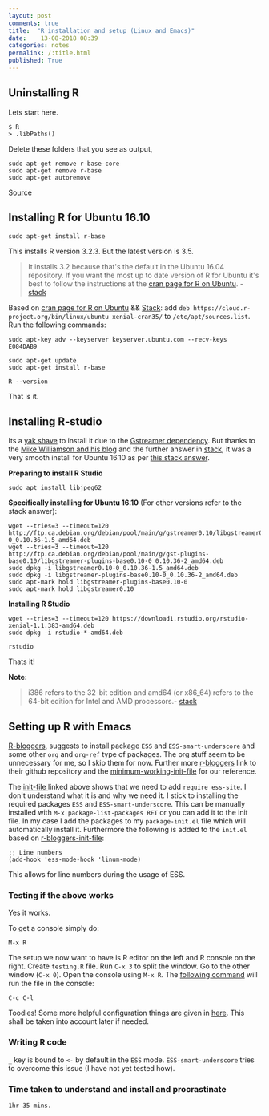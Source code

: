 ```yaml
---
layout: post
comments: true
title:  "R installation and setup (Linux and Emacs)"
date:    13-08-2018 08:39
categories: notes
permalink: /:title.html
published: True
---
```


## Uninstalling R

Lets start here.

	$ R
	> .libPaths() 

Delete these folders that you see as output,

	sudo apt-get remove r-base-core
	sudo apt-get remove r-base
	sudo apt-get autoremove

[Source](https://stackoverflow.com/questions/24118558/complete-remove-and-reinstall-r-including-all-packages)

## Installing R for Ubuntu 16.10

	sudo apt-get install r-base
	
This installs R version 3.2.3. But the latest version is 3.5.

>It installs 3.2 because that's the default in the Ubuntu 16.04
>repository. If you want the most up to date version of R for Ubuntu
>it's best to follow the instructions at the [cran page for R on
>Ubuntu](https://cran.r-project.org/bin/linux/ubuntu/). - [stack](https://stackoverflow.com/questions/44567499/install-r-latest-verison-on-ubuntu-16-04)


Based on [cran page for R on Ubuntu](https://cran.r-project.org/bin/linux/ubuntu/) && [Stack](https://stackoverflow.com/a/48518006/5986651): add `deb
https://cloud.r-project.org/bin/linux/ubuntu xenial-cran35/` to
`/etc/apt/sources.list`. Run the following commands:

	sudo apt-key adv --keyserver keyserver.ubuntu.com --recv-keys
	E084DAB9
	
	sudo apt-get update
	sudo apt-get install r-base
	
	R --version
	
That is it.

## Installing R-studio

Its a [yak shave](https://mikewilliamson.wordpress.com/2016/11/14/installing-r-studio-on-ubuntu-16-10/) to install it due to the [Gstreamer
dependency](https://mikewilliamson.wordpress.com/2016/11/14/installing-r-studio-on-ubuntu-16-10/). But thanks to the [Mike Williamson and his blog](https://mikewilliamson.wordpress.com/2016/11/14/installing-r-studio-on-ubuntu-16-10/)
and the further answer in [stack](https://askubuntu.com/a/862520/443958), it was a very smooth install for
Ubuntu 16.10 as per [this stack answer](https://stackoverflow.com/a/48518006/5986651).

**Preparing to install R Studio**

	sudo apt install libjpeg62

**Specifically installing for Ubuntu 16.10** (For other versions refer
to the stack answer):

	wget --tries=3 --timeout=120 http://ftp.ca.debian.org/debian/pool/main/g/gstreamer0.10/libgstreamer0.10-0_0.10.36-1.5_amd64.deb
	wget --tries=3 --timeout=120 http://ftp.ca.debian.org/debian/pool/main/g/gst-plugins-base0.10/libgstreamer-plugins-base0.10-0_0.10.36-2_amd64.deb
	sudo dpkg -i libgstreamer0.10-0_0.10.36-1.5_amd64.deb
	sudo dpkg -i libgstreamer-plugins-base0.10-0_0.10.36-2_amd64.deb
	sudo apt-mark hold libgstreamer-plugins-base0.10-0
	sudo apt-mark hold libgstreamer0.10

**Installing R Studio**

	wget --tries=3 --timeout=120 https://download1.rstudio.org/rstudio-xenial-1.1.383-amd64.deb
	sudo dpkg -i rstudio-*-amd64.deb
	
	rstudio
	
Thats it! 


**Note:**

>i386 refers to the 32-bit edition and amd64 (or x86_64) refers to the
>64-bit edition for Intel and AMD processors.- [stack](https://askubuntu.com/a/54298/443958)

## Setting up R with Emacs

[R-bloggers](https://www.r-bloggers.com/using-r-with-emacs-and-ess/), suggests to install package `ESS` and
`ESS-smart-underscore` and some other `org` and `org-ref` type of
packages. The org stuff seem to be unnecessary for me, so I skip them
for now. Further more [r-bloggers](https://www.r-bloggers.com/using-r-with-emacs-and-ess/) link to their github repository
and the [minimum-working-init-file](https://github.com/pprevos/r.prevos.net/blob/master/Miscellaneous/BodyImage/init.el) for our reference.

The [init-file ](https://github.com/pprevos/r.prevos.net/blob/master/Miscellaneous/BodyImage/init.el) linked above shows that we need to add `require
ess-site`. I don't understand what it is and why we need it. I stick
to installing the required packages `ESS` and
`ESS-smart-underscore`. This can be manually installed with `M-x
package-list-packages RET` or you can add it to the init file. In my
case I add the packages to my `package-init.el` file which will
automatically install it. Furthermore the following is added to the
`init.el` based on [r-bloggers-init-file](https://github.com/pprevos/r.prevos.net/blob/master/Miscellaneous/BodyImage/init.el):

	;; Line numbers
	(add-hook 'ess-mode-hook 'linum-mode)

This allows for line numbers during the usage of ESS.

### Testing if the above works

Yes it works.

To get a console simply do:

	M-x R
	
The setup we now want to have is R editor on the left and R console on
the right. Create `testing.R` file. Run `C-x 3` to split the
window. Go to the other window (`C-x 0`). Open the console using `M-x
R`. The [following command](https://stats.blogoverflow.com/2011/08/using-emacs-to-work-with-r/) will run the file in the console:

	C-c C-l

Toodles! Some more helpful configuration things are given in
[here](https://stats.blogoverflow.com/2011/08/using-emacs-to-work-with-r/). This shall be taken into account later if needed.

### Writing R code

`_` key is bound to `<-` by default in the `ESS`
mode. `ESS-smart-underscore` tries to overcome this issue (I have not
yet tested how).


		
### Time taken to understand and install and procrastinate

	1hr 35 mins.
